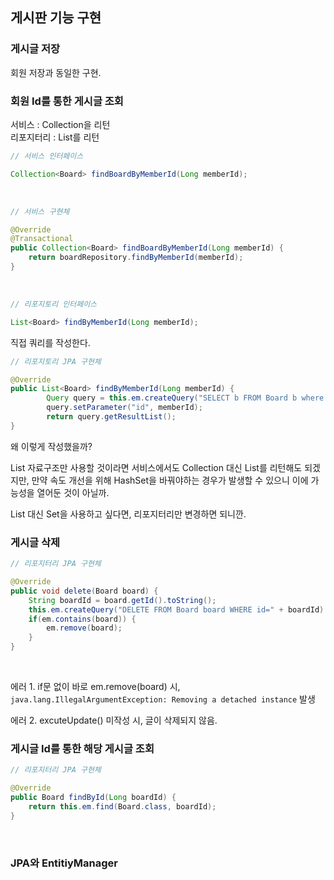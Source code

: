 ## 게시판 기능 구현

### 게시글 저장

회원 저장과 동일한 구현.

### 회원 Id를 통한 게시글 조회

서비스 : Collection을 리턴 <br>
리포지터리 : List를 리턴 <br>

```java
// 서비스 인터페이스

Collection<Board> findBoardByMemberId(Long memberId);
```

<br>

```java
// 서비스 구현체

@Override
@Transactional
public Collection<Board> findBoardByMemberId(Long memberId) {
    return boardRepository.findByMemberId(memberId);
}
```

<br>

```java
// 리포지토리 인터페이스

List<Board> findByMemberId(Long memberId);
```

직접 쿼리를 작성한다. <br>

```java
// 리포지토리 JPA 구현체

@Override
public List<Board> findByMemberId(Long memberId) {
		Query query = this.em.createQuery("SELECT b FROM Board b where b.member.id= :id");
		query.setParameter("id", memberId);
		return query.getResultList();
}
```

왜 이렇게 작성했을까? <br>

List 자료구조만 사용할 것이라면 서비스에서도 Collection 대신 List를 리턴해도 되겠지만, 만약 속도 개선을 위해 HashSet을 바꿔야하는 경우가 발생할 수 있으니 이에 가능성을 열어둔 것이 아닐까. <br>

List 대신 Set을 사용하고 싶다면, 리포지터리만 변경하면 되니깐. <br>

### 게시글 삭제

```Java
// 리포지터리 JPA 구현체

@Override
public void delete(Board board) {
    String boardId = board.getId().toString();
    this.em.createQuery("DELETE FROM Board board WHERE id=" + boardId).executeUpdate();
    if(em.contains(board)) {
        em.remove(board);
    }
}
```

<br>

에러 1. if문 없이 바로 em.remove(board) 시, `java.lang.IllegalArgumentException: Removing a detached instance` 발생 <br>

에러 2. excuteUpdate() 미작성 시, 글이 삭제되지 않음. <br>

### 게시글 Id를 통한 해당 게시글 조회

```Java
// 리포지터리 JPA 구현체

@Override
public Board findById(Long boardId) {
    return this.em.find(Board.class, boardId);
}
```

<br>

### JPA와 EntitiyManager
